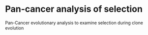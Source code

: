 # Pan-cancer analysis of selection
Pan-Cancer evolutionary analysis to examine selection during clone evolution
